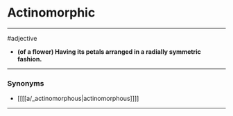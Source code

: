 # Actinomorphic
---
#adjective
- **(of a flower) Having its petals arranged in a radially symmetric fashion.**
---
### Synonyms
- [[[[a/_actinomorphous|actinomorphous]]]]
---
